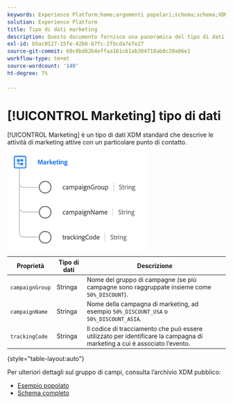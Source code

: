 ```yaml
---
keywords: Experience Platform;home;argomenti popolari;schema;schema;XDM;campi;schemi;schemi;dispositivo;tipo di dati;tipo di dati;tipo di dati;tipo di dati;
solution: Experience Platform
title: Tipo di dati marketing
description: Questo documento fornisce una panoramica del tipo di dati Marketing XDM.
exl-id: b5ac0127-15fe-42b6-b7fc-2fbcda7e7e27
source-git-commit: 60c0bd62b4effaa161c61ab304718ab8c20a06e1
workflow-type: tm+mt
source-wordcount: '140'
ht-degree: 7%

---
```


# [!UICONTROL Marketing] tipo di dati

[!UICONTROL Marketing] è un tipo di dati XDM standard che descrive le attività di marketing attive con un particolare punto di contatto.

![](../images/data-types/marketing.png)

| Proprietà | Tipo di dati | Descrizione |
| --- | --- | --- |
| `campaignGroup` | Stringa | Nome del gruppo di campagne (se più campagne sono raggruppate insieme come `50%_DISCOUNT`). |
| `campaignName` | Stringa | Nome della campagna di marketing, ad esempio `50%_DISCOUNT_USA` o `50%_DISCOUNT_ASIA`. |
| `trackingCode` | Stringa | Il codice di tracciamento che può essere utilizzato per identificare la campagna di marketing a cui è associato l’evento. |

{style=&quot;table-layout:auto&quot;}

Per ulteriori dettagli sul gruppo di campi, consulta l’archivio XDM pubblico:

* [Esempio popolato](https://github.com/adobe/xdm/blob/master/components/datatypes/marketing/marketing.example.1.json)
* [Schema completo](https://github.com/adobe/xdm/blob/master/components/datatypes/marketing/marketing.schema.json)
